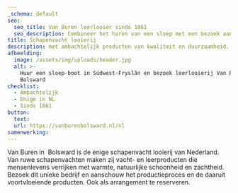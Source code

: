 ```yaml
---
_schema: default
seo:
  seo_title: Van Buren leerlooier sinds 1861
  seo_description: Combineer het huren van een sloep met een bezoek aan leerlooierij van Buren
title: Schapenvacht looierij
description: met ambachtelijk producten van kwaliteit en duurzaamheid.
afbeelding:
  image: /assets/img/uploads/header.jpg
  alt: >-
    Huur een sloep-boot in Súdwest-Fryslân en bezoek leerlooierij Van Buren in
    Bolsward
checklist:
  - Ambachtelijk
  - Enige in NL
  - Sinds 1861
button:
  text:
  url: https://vanburenbolsward.nl/nl
samenwerking:
---
```


Van Buren in &nbsp;Bolsward is de enige schapenvacht looierij van Nederland. Van ruwe schapenvachten maken zij vacht- en leerproducten die mensenlevens verrijken met warmte, natuurlijke schoonheid en zachtheid. Bezoek dit unieke bedrijf en aanschouw het productieproces en de daaruit voortvloeiende producten. Ook als arrangement te reserveren.
